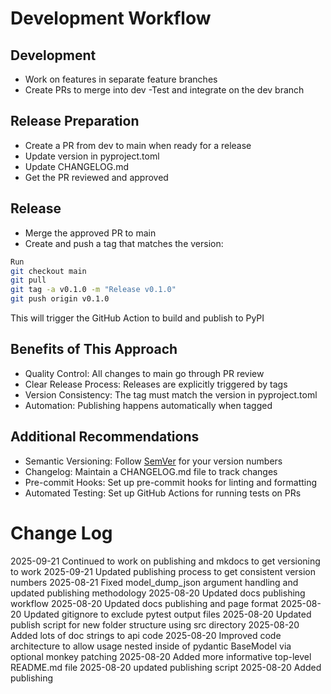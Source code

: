 
# Development Workflow

## Development

- Work on features in separate feature branches
- Create PRs to merge into dev
-Test and integrate on the dev branch

## Release Preparation

- Create a PR from dev to main when ready for a release
- Update version in pyproject.toml
- Update CHANGELOG.md
- Get the PR reviewed and approved

## Release

- Merge the approved PR to main
- Create and push a tag that matches the version:

```bash
Run
git checkout main
git pull
git tag -a v0.1.0 -m "Release v0.1.0"
git push origin v0.1.0
```

This will trigger the GitHub Action to build and publish to PyPI

## Benefits of This Approach

- Quality Control: All changes to main go through PR review
- Clear Release Process: Releases are explicitly triggered by tags
- Version Consistency: The tag must match the version in pyproject.toml
- Automation: Publishing happens automatically when tagged

## Additional Recommendations

- Semantic Versioning: Follow [SemVer](https://semver.org) for your version numbers
- Changelog: Maintain a CHANGELOG.md file to track changes
- Pre-commit Hooks: Set up pre-commit hooks for linting and formatting
- Automated Testing: Set up GitHub Actions for running tests on PRs

# Change Log

2025-09-21 Continued to work on publishing and mkdocs to get versioning to work
2025-09-21 Updated publishing process to get consistent version numbers
2025-08-21 Fixed model_dump_json argument handling and updated publishing methodology
2025-08-20 Updated docs publishing workflow
2025-08-20 Updated docs publishing and page format
2025-08-20 Updated gitignore to exclude pytest output files
2025-08-20 Updated publish script for new folder structure using src directory
2025-08-20 Added lots of doc strings to api code
2025-08-20 Improved code architecture to allow usage nested inside of pydantic BaseModel via optional monkey patching
2025-08-20 Added more informative top-level README.md file
2025-08-20 updated publishing script
2025-08-20 Added publishing
